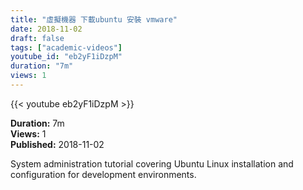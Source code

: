 ```yaml
---
title: "虛擬機器 下載ubuntu 安裝 vmware"
date: 2018-11-02
draft: false
tags: ["academic-videos"]
youtube_id: "eb2yF1iDzpM"
duration: "7m"
views: 1
---
```


{{< youtube eb2yF1iDzpM >}}

**Duration:** 7m  
**Views:** 1  
**Published:** 2018-11-02

System administration tutorial covering Ubuntu Linux installation and configuration for development environments.
